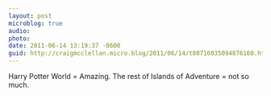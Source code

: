 ```yaml
---
layout: post
microblog: true
audio: 
photo: 
date: 2011-06-14 13:19:37 -0600
guid: http://craigmcclellan.micro.blog/2011/06/14/t80716035094876160.html
---
```

Harry Potter World = Amazing. The rest of Islands of Adventure = not so much.
